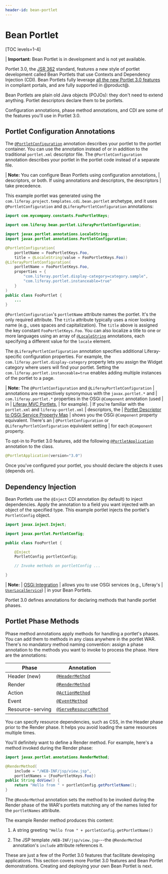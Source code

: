 ```yaml
---
header-id: bean-portlet
---
```


# Bean Portlet

[TOC levels=1-4]

| **Important:** Bean Portlet is in development and is not yet available.

Portlet 3.0, the
[JSR 362](https://jcp.org/en/jsr/detail?id=362) standard, features
a new style of portlet development called Bean Portlets that use Contexts and
Dependency Injection (CDI). Bean Portlets fully leverage
[all the new Portlet 3.0 features](https://portals.apache.org/pluto/v301/v3Features.html)
in compliant portals, and are fully supported in @product@.

Bean Portlets are plain old Java objects (POJOs): they don't need to extend
anything. Portlet descriptors declare them to be portlets.

Configuration annotations, phase method annotations, and CDI are some of the
features you'll use in Portlet 3.0.

## Portlet Configuration Annotations

The
[`@PortletConfiguration`](https://docs.liferay.com/portlet-api/3.0/javadocs/javax/portlet/annotations/PortletConfiguration.html)
annotation describes your portlet to the portlet container. You can use the
annotation instead of or in addition to the traditional `portlet.xml` descriptor
file. The `@PortletConfiguration` annotation describes your portlet in the
portlet code instead of a separate file.

| **Note:** You can configure Bean Portlets using configuration annotations,
| descriptors, or both. If using annotations and descriptors, the descriptors
| take precedence.

This example portlet was generated using the
`com.liferay.project.templates.cdi.bean.portlet` archetype, and it uses
`@PortletConfiguration` and `@LiferayPortletConfiguration` annotations:

```java
import com.mycompany.constants.FooPortletKeys;

import com.liferay.bean.portlet.LiferayPortletConfiguration;

import javax.portlet.annotations.LocaleString;
import javax.portlet.annotations.PortletConfiguration;

@PortletConfiguration(
    portletName = FooPortletKeys.Foo,
    title = @LocaleString(value = FooPortletKeys.Foo))
@LiferayPortletConfiguration(
    portletName = FooPortletKeys.Foo,
    properties = {
        "com.liferay.portlet.display-category=category.sample",
        "com.liferay.portlet.instanceable=true"
    }
)
public class FooPortlet {
    ...
}
```

`@PortletConfiguration`'s `portletName` attribute names the portlet. It's the
only required attribute. The `title` attribute typically uses a nicer looking
name (e.g., uses spaces and capitalization). The `title` above is assigned
the key constant `FooPortletKeys.Foo`. You can also localize a title to one or
more languages using an array of
[`@LocaleString`](https://docs.liferay.com/portlet-api/3.0/javadocs/javax/portlet/annotations/LocaleString.html)
annotations, each specifying a different value for the `locale` element.

The `@LiferayPortletConfiguration` annotation specifies additional
Liferay-specific configuration properties. For example, the
`com.liferay.portlet.display-category` property lets you assign the Widget
category where users will find your portlet. Setting the
`com.liferay.portlet.instanceable=true` enables adding multiple instances of the
portlet to a page.

| **Note:** The `@PortletConfiguration` and `@LiferayPortletConfiguration`
| annotations are respectively synonymous with the `javax.portlet.*` and
| `com.liferay.portlet.*` properties in the OSGi `@Component` annotation (used
| in
| [Liferay MVC Portlets](/docs/7-2/appdev/-/knowledge_base/a/liferay-mvc-portlet),
| for example).
| If you're familiar with the `portlet.xml` and `liferay-portlet.xml`
| descriptors, the
| [Portlet Descriptor to OSGi Service Property Map](/docs/7-2/reference/-/knowledge_base/r/portlet-descriptor-to-osgi-service-property-map)
| shows you the OSGi `@Component` property equivalent. There's an
| `@PortletConfiguration` or `@LiferayPortletConfiguration` equivalent setting
| for each `@Component` property.

To opt-in to Portlet 3.0 features, add the following
[`@PortletApplication`](https://docs.liferay.com/portlet-api/3.0/javadocs/javax/portlet/annotations/PortletApplication.html)
annotation to the class.

```java
@PortletApplication(version="3.0")
```

Once you've configured your portlet, you should declare the objects it uses
(depends on).

## Dependency Injection

Bean Portlets use the `@Inject` CDI annotation (by default) to inject
dependencies. Apply the annotation to a field you want injected with an object
of the specified type. This example portlet injects the portlet's
`PortletConfig` object.

```java
import javax.inject.Inject;

import javax.portlet.PortletConfig;

public class FooPortlet {

    @Inject
    PortletConfig portletConfig;

    // Invoke methods on portletConfig ...

}
```

| **Note:**
| [OSGi Integration](/docs/7-2/frameworks/-/knowledge_base/f/osgi-cdi-integration)
| allows you to use OSGi services (e.g., Liferay's
| [`UserLocalService`](@platform-ref@/7.2-latest/javadocs/portal-kernel/com/liferay/portal/kernel/service/UserLocalService.html))
| in your Bean Portlets.

Portlet 3.0 defines annotations for declaring methods that handle portlet
phases.

## Portlet Phase Methods

Phase method annotations apply methods for handling a portlet's phases. You can
add them to methods in any class anywhere in the portlet WAR. There's no
mandatory method naming convention: assign a phase annotation to the
methods you want to invoke to process the phase. Here are the annotations:

| Phase    | Annotation |
| ---------------- | ---------- |
| Header (new)     | [`@HeaderMethod`](https://docs.liferay.com/portlet-api/3.0/javadocs/javax/portlet/annotations/HeaderMethod.html) |
| Render           | [`@RenderMethod`](https://docs.liferay.com/portlet-api/3.0/javadocs/javax/portlet/annotations/RenderMethod.html) |
| Action           | [`@ActionMethod`](https://docs.liferay.com/portlet-api/3.0/javadocs/javax/portlet/annotations/ActionMethod.html) |
| Event            | [`@EventMethod`](https://docs.liferay.com/portlet-api/3.0/javadocs/javax/portlet/annotations/EventMethod.html)  |
| Resource-serving | [`@ServeResourceMethod`](https://docs.liferay.com/portlet-api/3.0/javadocs/javax/portlet/annotations/ServeResourceMethod.html) |

You can specify resource dependencies, such as CSS, in the Header phase prior to
the Render phase. It helps you avoid loading the same resources multiple times.

You'll definitely want to define a Render method. For example, here's a method
invoked during the Render phase:

```java
import javax.portlet.annotations.RenderMethod;

@RenderMethod(
    include = "/WEB-INF/jsp/view.jsp",
    portletNames = {FooPortletKeys.Foo})
public String doView() {
    return "Hello from " + portletConfig.getPortletName();
}
```

The `@RenderMethod` annotation sets the method to be invoked during the Render
phase of the WAR's portlets matching any of the names listed for the
`portletNames` attribute.

The example Render method produces this content:

1.  A string greeting `"Hello from " + portletConfig.getPortletName()`

2.  The JSP template `/WEB-INF/jsp/view.jsp`---the `@RenderMethod` annotation's
    `include` attribute references it.

These are just a few of the Portlet 3.0 features that facilitate developing
applications. This section covers more Portlet 3.0 features and Bean Portlet
demonstrations. Creating and deploying your own Bean Portlet is next.
